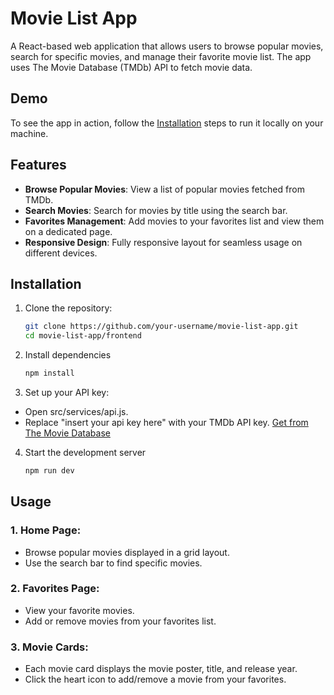# Movie List App

A React-based web application that allows users to browse popular movies, search for specific movies, and manage their favorite movie list. The app uses The Movie Database (TMDb) API to fetch movie data.

## Demo

To see the app in action, follow the [Installation](#installation) steps to run it locally on your machine.

## Features

- **Browse Popular Movies**: View a list of popular movies fetched from TMDb.
- **Search Movies**: Search for movies by title using the search bar.
- **Favorites Management**: Add movies to your favorites list and view them on a dedicated page.
- **Responsive Design**: Fully responsive layout for seamless usage on different devices.

## <div name="#installation">Installation</div>

1. Clone the repository:
   ```bash
   git clone https://github.com/your-username/movie-list-app.git
   cd movie-list-app/frontend
2. Install dependencies
   ```bash
   npm install
3. Set up your API key:
- Open src/services/api.js.
- Replace "insert your api key here" with your TMDb API key. [Get from The Movie Database](https://www.themoviedb.org/)

4. Start the development server
   ```bash
   npm run dev

## Usage
### 1. Home Page:

- Browse popular movies displayed in a grid layout.
- Use the search bar to find specific movies.
### 2. Favorites Page:

- View your favorite movies.
- Add or remove movies from your favorites list.
### 3. Movie Cards:

- Each movie card displays the movie poster, title, and release year.
- Click the heart icon to add/remove a movie from your favorites.
